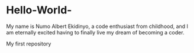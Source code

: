 # Hello-World-

My name is Numo Albert Ekidinyo, a code enthusiast from childhood, and I am eternally excited having to finally live my dream of becoming a coder.  


My first repository
